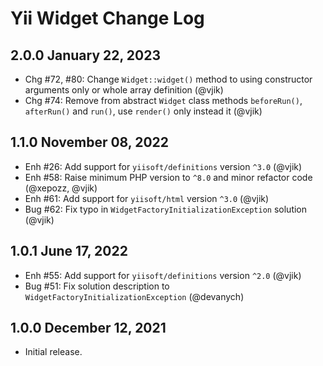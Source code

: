 # Yii Widget Change Log

## 2.0.0 January 22, 2023

- Chg #72, #80: Change `Widget::widget()` method to using constructor arguments only or whole array definition (@vjik)
- Chg #74: Remove from abstract `Widget` class methods `beforeRun()`, `afterRun()` and `run()`, use `render()` only
  instead it (@vjik)

## 1.1.0 November 08, 2022

- Enh #26: Add support for `yiisoft/definitions` version `^3.0` (@vjik)
- Enh #58: Raise minimum PHP version to `^8.0` and minor refactor code (@xepozz, @vjik)
- Enh #61: Add support for `yiisoft/html` version `^3.0` (@vjik)
- Bug #62: Fix typo in `WidgetFactoryInitializationException` solution (@vjik)

## 1.0.1 June 17, 2022

- Enh #55: Add support for `yiisoft/definitions` version `^2.0` (@vjik)
- Bug #51: Fix solution description to `WidgetFactoryInitializationException` (@devanych)

## 1.0.0 December 12, 2021

- Initial release.
